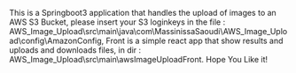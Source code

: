 This is a Springboot3 application that handles the upload of images to an AWS S3 Bucket, please insert your S3 loginkeys in the file : AWS_Image_Upload\src\main\java\com\MassinissaSaoudi\AWS_Image_Upload\config\AmazonConfig,
Front is a simple react app that show results and uploads and downloads files, in dir : AWS_Image_Upload\src\main\awsImageUploadFront.
Hope You Like it!
